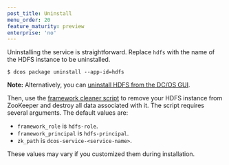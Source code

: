 ```yaml
---
post_title: Uninstall
menu_order: 20
feature_maturity: preview
enterprise: 'no'
---
```


Uninstalling the service is straightforward. Replace `hdfs` with the name of the HDFS instance to be uninstalled.

```
$ dcos package uninstall --app-id=hdfs
```

**Note:** Alternatively, you can [uninstall HDFS from the DC/OS GUI](https://docs.mesosphere.com/1.9/deploying-services/uninstall/).

Then, use the [framework cleaner script](https://docs.mesosphere.com/1.9/deploying-services/uninstall/#framework-cleaner) to remove your HDFS instance from ZooKeeper and destroy all data associated with it. The script requires several arguments. The default values are:

- `framework_role` is `hdfs-role`.
- `framework_principal` is `hdfs-principal`.
- `zk_path` is `dcos-service-<service-name>`.

These values may vary if you customized them during installation.
